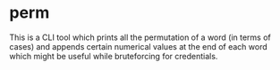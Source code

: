 # perm
This is a CLI tool which prints all the permutation of a word (in terms of cases) and appends certain numerical values at the end of each word which might be useful while bruteforcing for credentials.
